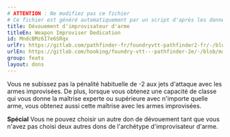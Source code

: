 ```yaml
---
# ATTENTION : Ne modifiez pas ce fichier
# Ce fichier est généré automatiquement par un script d'après les données du module Foundry VTT officiel et de sa traduction
title: Dévouement d'improvisateur d'arme
titleEn: Weapon Improviser Dedication
id: MndcBMz6I7e6SRqx
urlFr: https://gitlab.com/pathfinder-fr/foundryvtt-pathfinder2-fr/-/blob/master/data/feats/MndcBMz6I7e6SRqx.htm
urlEn: https://gitlab.com/hooking/foundry-vtt---pathfinder-2e/-/blob/master/packs/data/feats.db/weapon-improviser-dedication.json
group: feats
layout: dons
---
```

Vous ne subissez pas la pénalité habituelle de -2 aux jets d'attaque avec les armes improvisées. De plus, lorsque vous obtenez une capacité de classe qui vous donne la maîtrise experte ou supérieure avec n'importe quelle arme, vous obtenez aussi cette maîtrise avec les armes improvisées.

**Spécial** Vous ne pouvez choisir un autre don de dévouement tant que vous n'avez pas choisi deux autres dons de l'archétype d'improvisateur d'arme.


